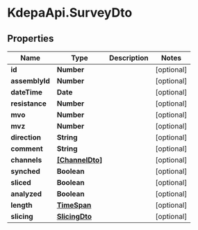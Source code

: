 # KdepaApi.SurveyDto

## Properties

Name | Type | Description | Notes
------------ | ------------- | ------------- | -------------
**id** | **Number** |  | [optional] 
**assemblyId** | **Number** |  | [optional] 
**dateTime** | **Date** |  | [optional] 
**resistance** | **Number** |  | [optional] 
**mvo** | **Number** |  | [optional] 
**mvz** | **Number** |  | [optional] 
**direction** | **String** |  | [optional] 
**comment** | **String** |  | [optional] 
**channels** | [**[ChannelDto]**](ChannelDto.md) |  | [optional] 
**synched** | **Boolean** |  | [optional] 
**sliced** | **Boolean** |  | [optional] 
**analyzed** | **Boolean** |  | [optional] 
**length** | [**TimeSpan**](TimeSpan.md) |  | [optional] 
**slicing** | [**SlicingDto**](SlicingDto.md) |  | [optional] 


